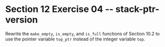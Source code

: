 # Section 12 Exercise 04 -- stack-ptr-version

Rewrite the `make_empty`, `is_empty`, and `is_full` functions of Section 10.2 to use the pointer variable `top_ptr` instead of the integer variable `top`.
